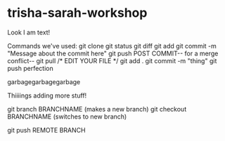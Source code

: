 trisha-sarah-workshop
=====================
Look I am text!

Commands we've used:
git clone
git status
git diff
git add 
git commit -m "Message about the commit here"
git push
POST COMMIT-- for a merge conflict--
git pull 
/* EDIT YOUR FILE */
git add .
git commit -m "thing"
git push
perfection


garbagegarbagegarbage


Thiiiings
adding more stuff!

git branch BRANCHNAME (makes a new branch)
git checkout BRANCHNAME (switches to new branch)

git push REMOTE BRANCH
